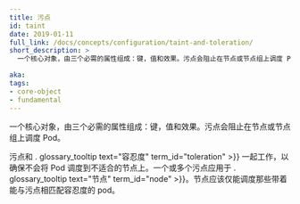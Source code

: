 ```yaml
---
title: 污点
id: taint
date: 2019-01-11
full_link: /docs/concepts/configuration/taint-and-toleration/
short_description: >
  一个核心对象，由三个必需的属性组成：键，值和效果。污点会阻止在节点或节点组上调度 Pod。

aka:
tags:
- core-object
- fundamental
---
```

 一个核心对象，由三个必需的属性组成：键，值和效果。污点会阻止在节点或节点组上调度 Pod。

<!--
---
title: Taint
id: taint
date: 2019-01-11
full_link: /docs/concepts/configuration/taint-and-toleration/
short_description: >
  A core object consisting of three required properties: key, value, and effect. Taints prevent the scheduling of pods on nodes or node groups.

aka:
tags:
- core-object
- fundamental
---
 A core object consisting of three required properties: key, value, and effect. Taints prevent the scheduling of pods on nodes or node groups.
-->

<!--more-->

<!--
Taints and . glossary_tooltip text="tolerations" term_id="toleration" >}} work together to ensure that pods are not scheduled onto inappropriate nodes. One or more taints are applied to a . glossary_tooltip text="node" term_id="node" >}}. A node should only schedule a pod with the matching tolerations for the configured taints.
-->

污点和 . glossary_tooltip text="容忍度" term_id="toleration" >}} 一起工作，以确保不会将 Pod 调度到不适合的节点上。一个或多个污点应用于 . glossary_tooltip text="节点" term_id="node" >}}。节点应该仅能调度那些带着能与污点相匹配容忍度的 pod。
